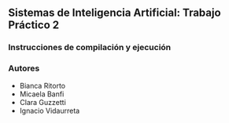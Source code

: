 ## Sistemas de Inteligencia Artificial: Trabajo Práctico 2

### Instrucciones de compilación y ejecución

### Autores

- Bianca Ritorto
- Micaela Banfi
- Clara Guzzetti
- Ignacio Vidaurreta
